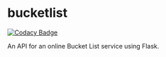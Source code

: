 # bucketlist

[![Codacy Badge](https://api.codacy.com/project/badge/Grade/35630f5456104c7aa15686d0438dc1dc)](https://www.codacy.com/app/mojo706/bucketlist?utm_source=github.com&utm_medium=referral&utm_content=mojo706/bucketlist&utm_campaign=badger)

An API for an online Bucket List service using Flask.
